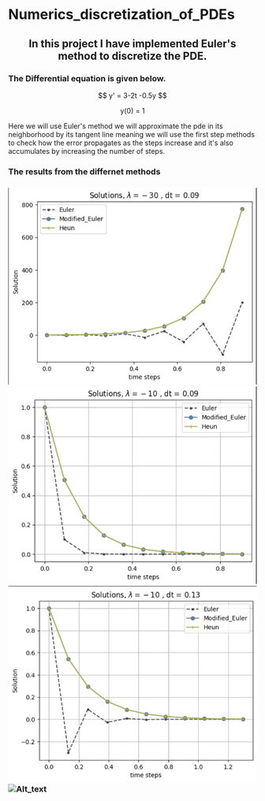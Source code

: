 # Numerics_discretization_of_PDEs
<h2 align =center> In this project I have implemented Euler's method to discretize the PDE. </h2>
<h3> The Differential equation is given below. </h3>
<p align = center> $$ y' = 3-2t -0.5y $$</p>
<p align = center > y(0) = 1 </p>
<p> Here we will use Euler's method we will approximate the pde in its neighborhood by its tangent line meaning we will use the first step methods to check how the error propagates as the steps increase and it's also accumulates by increasing the number of steps. </p>

<h3> The results from the differnet methods <h3>

![Alt text](https://github.com/Pavan-AIML/Numerical_discretization_of_PDEs/blob/main/img_1.png?raw=true)
![Alt_text](https://github.com/Pavan-AIML/Numerical_discretization_of_PDEs/blob/main/img_2.png?raw=true)
![Alt_text](https://github.com/Pavan-AIML/Numerical_discretization_of_PDEs/blob/main/Img_3.png?raw=true)
![Alt_text]()
